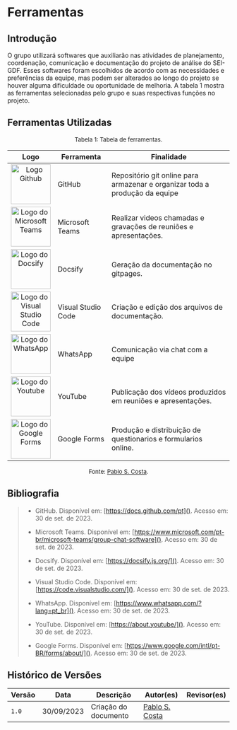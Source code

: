 # Ferramentas

## Introdução

O grupo utilizará softwares que auxiliarão nas atividades de planejamento, coordenação, comunicação e documentação do projeto de análise do SEI-GDF. Esses softwares foram escolhidos de acordo com as necessidades e preferências da equipe, mas podem ser alterados ao longo do projeto se houver alguma dificuldade ou oportunidade de melhoria. A tabela 1 mostra as ferramentas selecionadas pelo grupo e suas respectivas funções no projeto.

## Ferramentas Utilizadas

<font size="2"><p style="text-align: center">Tabela 1: Tabela de ferramentas.</p></font>

<center>

|             Logo                                                                                                                                                                                          | Ferramenta                | Finalidade                                                                                                  |
| :---------------------------------------------------------------------------------------------------------------------------------------------------------------------------------------------------: | ------------------------- | ----------------------------------------------------------------------------------------------------------- |
| <img alt="Logo Github" src="./imagens/ferramentas/github.png" width="90"> | GitHub                    | Repositório git online para armazenar e organizar toda a produção da equipe |
|                                                    <img alt="Logo do Microsoft Teams" src="./imagens/ferramentas/teams.png" width="90"> | Microsoft Teams           | Realizar videos chamadas e gravações de reuniões e apresentações.                  |
|                                                                          <img alt="Logo do Docsify" src="./imagens/ferramentas/docsify.png" width="90">                                                                          | Docsify                    | Geração da documentação no gitpages.                                  |
|                                                   <img alt="Logo do Visual Studio Code" src="./imagens/ferramentas/vscode.png" width="90">                                                   | Visual Studio Code        | Criação e edição dos arquivos de documentação.                                |
|                                                       <img alt="Logo do WhatsApp" src="./imagens/ferramentas/whatsapp.png" width="90">                                                       | WhatsApp                  | Comunicação via chat com a equipe                    |
|                                                        <img alt="Logo do Youtube" src="./imagens/ferramentas/youtube.png" width="90">                                                        | YouTube                   | Publicação dos vídeos produzidos em reuniões e apresentações.                                     |
|                                                        <img alt="Logo do Google Forms" src="./imagens/ferramentas/google_forms.png" width="90">                                                        | Google Forms                   | Produção e distribuição de questionarios e formularios online.                                   |


</center>

<font size="2"><p style="text-align: center">Fonte: [Pablo S. Costa](https://github.com/pabloheika).</p></font>

## Bibliografia

> - GitHub. Disponível em: [https://docs.github.com/pt](). Acesso em: 30 de set. de 2023.
>
> - Microsoft Teams. Disponível em: [https://www.microsoft.com/pt-br/microsoft-teams/group-chat-software](). Acesso em: 30 de set. de 2023.
>
> - Docsify. Disponível em: [https://docsify.js.org/](). Acesso em: 30 de set. de 2023.
>
> - Visual Studio Code. Disponível em: [https://code.visualstudio.com/](). Acesso em: 30 de set. de 2023.
>
> - WhatsApp. Disponível em: [https://www.whatsapp.com/?lang=pt_br](). Acesso em: 30 de set. de 2023.
>
> - YouTube. Disponível em: [https://about.youtube/](). Acesso em: 30 de set. de 2023.
>
> - Google Forms. Disponível em: [https://www.google.com/intl/pt-BR/forms/about/](). Acesso em: 30 de set. de 2023.
> 


## Histórico de Versões

| Versão | Data       | Descrição            | Autor(es)                                       | Revisor(es) |
| ------ | ---------- | -------------------- | ----------------------------------------------- | ----------- |
| `1.0`  | 30/09/2023 | Criação do documento | [Pablo S. Costa](https://github.com/pabloheika) |
